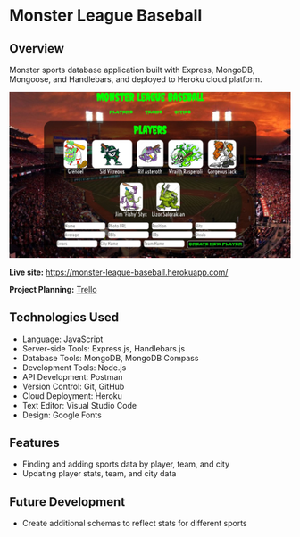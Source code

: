 # Monster League Baseball
## Overview

Monster sports database application built with Express, MongoDB, Mongoose, and Handlebars, and deployed to Heroku cloud platform.

![Screenshot](https://github.com/JustinCotton/monster-league-sports/blob/master/MonsterScreenshot.JPG)

**Live site:** <https://monster-league-baseball.herokuapp.com/>

**Project Planning:** [Trello](https://trello.com/b/mpoAg0Q5/sei21-monster-league-sports)

## Technologies Used

  * Language: JavaScript
  * Server-side Tools: Express.js, Handlebars.js
  * Database Tools: MongoDB, MongoDB Compass
  * Development Tools: Node.js
  * API Development: Postman
  * Version Control: Git, GitHub
  * Cloud Deployment: Heroku
  * Text Editor: Visual Studio Code
  * Design: Google Fonts


## Features

  * Finding and adding sports data by player, team, and city
  * Updating player stats, team, and city data


## Future Development

  * Create additional schemas to reflect stats for different sports